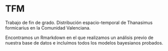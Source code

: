# TFM
Trabajo de fin de grado. Distribución espacio-temporal de Thanasimus formicarius en la Comunidad Valenciana.

Encontramos un Rmarkdown en el que realizamos un análisis previo de nuestra base de datos e incluímos todos los modelos bayesianos probados. 


